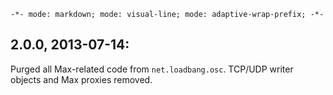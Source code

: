 `-*- mode: markdown; mode: visual-line; mode: adaptive-wrap-prefix; -*-`

## 2.0.0, 2013-07-14:

Purged all Max-related code from `net.loadbang.osc`. TCP/UDP writer objects and Max proxies removed.
